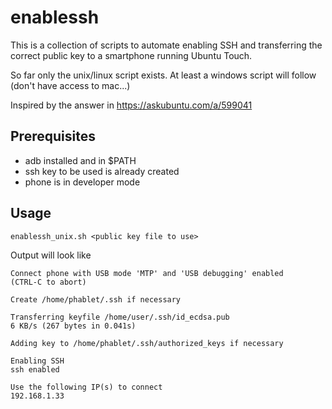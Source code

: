 enablessh
=========

This is a collection of scripts to automate enabling SSH and transferring the correct public key to a smartphone running Ubuntu Touch.

So far only the unix/linux script exists. At least a windows script will follow (don't have access to mac...)

Inspired by the answer in https://askubuntu.com/a/599041

Prerequisites
-------------

- adb installed and in $PATH
- ssh key to be used is already created
- phone is in developer mode

Usage
-----

    enablessh_unix.sh <public key file to use>

Output will look like

	Connect phone with USB mode 'MTP' and 'USB debugging' enabled
	(CTRL-C to abort)
	
	Create /home/phablet/.ssh if necessary

	Transferring keyfile /home/user/.ssh/id_ecdsa.pub
	6 KB/s (267 bytes in 0.041s)

	Adding key to /home/phablet/.ssh/authorized_keys if necessary

	Enabling SSH
	ssh enabled

	Use the following IP(s) to connect
	192.168.1.33
